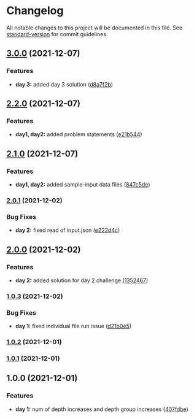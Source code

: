 # Changelog

All notable changes to this project will be documented in this file. See [standard-version](https://github.com/conventional-changelog/standard-version) for commit guidelines.

## [3.0.0](https://github.com/sushant-kum/advent-of-code-2021/compare/2.2.0...3.0.0) (2021-12-07)

### Features

- **day 3:** added day 3 solution ([d8a7f2b](https://github.com/sushant-kum/advent-of-code-2021/commit/d8a7f2b8b8fede29ec1a01f2e49ddcc99d54f720))

## [2.2.0](https://github.com/sushant-kum/advent-of-code-2021/compare/2.1.0...2.2.0) (2021-12-07)

### Features

- **day1, day2:** added problem statements ([e21b544](https://github.com/sushant-kum/advent-of-code-2021/commit/e21b544f197e45c8405535a1fd43d0a1871c2292))

## [2.1.0](https://github.com/sushant-kum/advent-of-code-2021/compare/2.0.1...2.1.0) (2021-12-07)

### Features

- **day1, day2:** added sample-input data files ([847c5de](https://github.com/sushant-kum/advent-of-code-2021/commit/847c5dec843c652428ba2c3842a2eb23fd3d5d87))

### [2.0.1](https://github.com/sushant-kum/advent-of-code-2021/compare/2.0.0...2.0.1) (2021-12-02)

### Bug Fixes

- **day 2:** fixed read of input.json ([e222d4c](https://github.com/sushant-kum/advent-of-code-2021/commit/e222d4cec0d560ca21daaded76e19e9f51bfd300))

## [2.0.0](https://github.com/sushant-kum/advent-of-code-2021/compare/1.0.3...2.0.0) (2021-12-02)

### Features

- **day 2:** added solution for day 2 challenge ([1352467](https://github.com/sushant-kum/advent-of-code-2021/commit/13524675b558e79a78f305398546ed881b6849da))

### [1.0.3](https://github.com/sushant-kum/advent-of-code-2021/compare/1.0.2...1.0.3) (2021-12-02)

### Bug Fixes

- **day 1:** fixed individual file run issue ([d21b0e5](https://github.com/sushant-kum/advent-of-code-2021/commit/d21b0e50920d45eb1bba041739c98096993ab13e))

### [1.0.2](https://github.com/sushant-kum/advent-of-code-2021/compare/1.0.1...1.0.2) (2021-12-01)

### [1.0.1](https://github.com/sushant-kum/advent-of-code-2021/compare/1.0.0...1.0.1) (2021-12-01)

## 1.0.0 (2021-12-01)

### Features

- **day 1:** num of depth increases and depth group increases ([407fdbe](https://github.com/sushant-kum/advent-of-code-2021/commit/407fdbed21c31fe518be465d72748e447b8b9c91))
